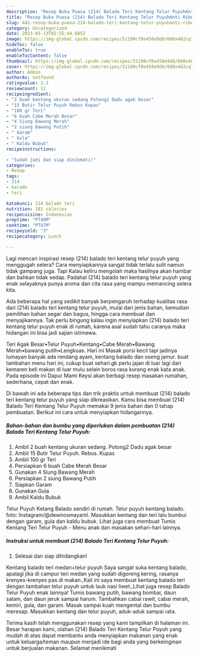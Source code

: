 ```yaml
---
description: "Resep Buka Puasa (214) Balado Teri Kentang Telur PuyuhAnti Ribet"
title: "Resep Buka Puasa (214) Balado Teri Kentang Telur PuyuhAnti Ribet"
slug: 442-resep-buka-puasa-214-balado-teri-kentang-telur-puyuhanti-ribet
category: Uncategorized
date: 2023-03-13T02:55:44.685Z
image: https://img-global.cpcdn.com/recipes/51190cf0e458e9d8/680x482cq70/214-balado-teri-kentang-telur-puyuh-foto-resep-utama.jpg
hideToc: false
enableToc: true
enableTocContent: false
thumbnail: https://img-global.cpcdn.com/recipes/51190cf0e458e9d8/680x482cq70/214-balado-teri-kentang-telur-puyuh-foto-resep-utama.jpg
cover: https://img-global.cpcdn.com/recipes/51190cf0e458e9d8/680x482cq70/214-balado-teri-kentang-telur-puyuh-foto-resep-utama.jpg
author: Admin
authorAv: notfound
ratingvalue: 3.3
reviewcount: 11
recipeingredient:
- "2 buah kentang ukuran sedang Potong2 Dadu agak besar"
- "15 Butir Telur Puyuh Rebus Kupas"
- "100 gr Teri"
- "6 buah Cabe Merah Besar"
- "4 Siung Bawang Merah"
- "2 siung Bawang Putih"
- " Garam"
- " Gula"
- " Kaldu Bubuk"
recipeinstructions:

- "Sudah jadi dan siap dinikmati!"
categories:
- Resep
tags:
- 214
- balado
- teri

katakunci: 214 balado teri 
nutrition: 281 calories
recipecuisine: Indonesian
preptime: "PT40M"
cooktime: "PT47M"
recipeyield: "3"
recipecategory: Lunch

---
```



Lagi mencari inspirasi resep (214) balado teri kentang telur puyuh yang menggugah selera? Cara menyiapkannya sangat tidak terlalu sulit namun tidak gampang juga. Tapi Kalau keliru mengolah maka hasilnya akan hambar dan bahkan tidak sedap. Padahal (214) balado teri kentang telur puyuh yang enak selayaknya punya aroma dan cita rasa yang mampu memancing selera kita.


Ada beberapa hal yang sedikit banyak berpengaruh terhadap kualitas rasa dari (214) balado teri kentang telur puyuh, mulai dari jenis bahan, kemudian pemilihan bahan segar dan bagus, hingga cara membuat dan menyajikannya. Tak perlu bingung kalau ingin menyiapkan (214) balado teri kentang telur puyuh enak di rumah, karena asal sudah tahu caranya maka hidangan ini bisa jadi sajian istimewa.

Teri Agak Besar•Telur Puyuh•Kentang•Cabe Merah•Bawang Merah•bawang putih•Lengkuas. Hari ini Masak porsi kecil tapi jadinya lumayan banyak ada rendang ayam, kentang balado dan oseng jamur. buat tambahan menu hari ini, cukup buat sehari.gk perlu jajan di luar lagi dari kemaren beli makan di luar mulu selain boros rasa kurang enak kata anak. Pada episode ini Dapur Mami Keysi akan berbagi resep masakan rumahan, sederhana, cepat dan enak.


Di bawah ini ada beberapa tips dan trik praktis untuk membuat (214) balado teri kentang telur puyuh yang siap dikreasikan. Kamu bisa membuat (214) Balado Teri Kentang Telur Puyuh memakai 9 jenis bahan dan 0 tahap pembuatan. Berikut ini cara untuk menyiapkan hidangannya.

<!--inarticleads1-->

##### Bahan-bahan dan bumbu yang diperlukan dalam pembuatan (214) Balado Teri Kentang Telur Puyuh:

1. Ambil 2 buah kentang ukuran sedang. Potong2 Dadu agak besar
1. Ambil 15 Butir Telur Puyuh. Rebus. Kupas
1. Ambil 100 gr Teri
1. Persiapkan 6 buah Cabe Merah Besar
1. Gunakan 4 Siung Bawang Merah
1. Persiapkan 2 siung Bawang Putih
1. Siapkan  Garam
1. Gunakan  Gula
1. Ambil  Kaldu Bubuk


Telur Puyuh Ketang Balado sendiri di rumah. Telur puyuh kentang balado. foto: Instagram/@dewirosmayanti. Masukkan kentang dan teri lalu bumbui dengan garam, gula dan kaldu bubuk. Lihat juga cara membuat Tumis Kentang Teri Telur Puyuh - Menu anak dan masakan sehari-hari lainnya. 

<!--inarticleads2-->

##### Instruksi untuk membuat (214) Balado Teri Kentang Telur Puyuh:


1. Selesai dan siap dihidangkan!

Kentang balado teri medan+telur puyuh Saya sangat suka kentang balado, apalagi jika di campur teri medan yang sudah digoreng kering, rasanya krenyes-krenyes pas di makan.,Kali ini saya membuat kentang balado teri dengan tambahan telur puyuh untuk lauk nasi liwet.,Lihat juga resep Balado Telur Puyuh enak lainnya! Tumis bawang putih, bawang bombai, daun salam, dan daun jeruk sampai harum. Tambahkan cabai rawit, cabai merah, kemiri, gula, dan garam. Masak sampai kuah mengental dan bumbu meresap. Masukkan kentang dan telur puyuh, aduk-aduk sampai rata. 

Terima kasih telah menggunakan resep yang kami tampilkan di halaman ini. Besar harapan kami, olahan (214) Balado Teri Kentang Telur Puyuh yang mudah di atas dapat membantu anda menyiapkan makanan yang enak untuk keluarga/teman maupun menjadi ide bagi anda yang berkeinginan untuk berjualan makanan. Selamat menikmati
